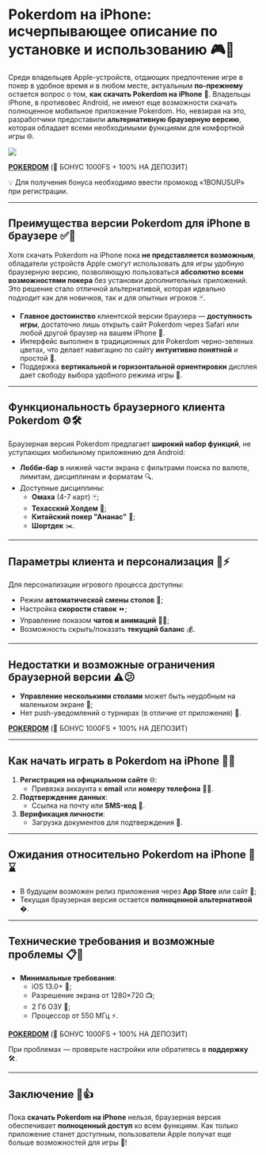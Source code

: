# Pokerdom на iPhone: исчерпывающее описание по установке и использованию 🎮📱

Среди владельцев Apple-устройств, отдающих предпочтение игре в покер в удобное время и в любом месте, актуальным **по-прежнему** остается вопрос о том, **как скачать Pokerdom на iPhone** 🍏. Владельцы iPhone, в противовес Android, не имеют еще возможности скачать полноценное мобильное приложение Pokerdom. Но, невзирая на это, разработчики предоставили **альтернативную браузерную версию**, которая обладает всеми необходимыми функциями для комфортной игры 🌐.

[![](https://i.ibb.co/5WBC0YgD/pokerdom.jpg)](https://clck.ru/3MnnSG)

**[POKERDOM](https://clck.ru/3MnnSG "POKERDOM")** (🎁 БОНУС 1000FS + 100% НА ДЕПОЗИТ)

💡 Для получения бонуса необходимо ввести промокод «1BONUSUP» при регистрации.

---

## **Преимущества версии Pokerdom для iPhone в браузере** ✅🚀

Хотя скачать Pokerdom на iPhone пока **не представляется возможным**, обладатели устройств Apple смогут использовать для игры удобную браузерную версию, позволяющую пользоваться **абсолютно всеми возможностями покера** без установки дополнительных приложений. Это решение стало отличной альтернативой, которая идеально подходит как для новичков, так и для опытных игроков 🃏.

- **Главное достоинство** клиентской версии браузера — **доступность игры**, достаточно лишь открыть сайт Pokerdom через Safari или любой другой браузер на вашем iPhone 📲.  
- Интерфейс выполнен в традиционных для Pokerdom черно-зеленых цветах, что делает навигацию по сайту **интуитивно понятной** и простой 🎨.  
- Поддержка **вертикальной и горизонтальной ориентировки** дисплея дает свободу выбора удобного режима игры 🔄.

---

## **Функциональность браузерного клиента Pokerdom** ⚙️🛠️

Браузерная версия Pokerdom предлагает **широкий набор функций**, не уступающих мобильному приложению для Android:

- **Лобби-бар** в нижней части экрана с фильтрами поиска по валюте, лимитам, дисциплинам и форматам 🔍.  
- Доступные дисциплины:  
  - **Омаха** (4-7 карт) 🃏;  
  - **Техасский Холдем** 🤠;  
  - **Китайский покер "Ананас"** 🍍;  
  - **Шортдек** ✂️.

---

## **Параметры клиента и персонализация** 🎨⚡

Для персонализации игрового процесса доступны:  
- Режим **автоматической смены столов** 🔄;  
- Настройка **скорости ставок** ⏩;  
- Управление показом **чатов и анимаций** 💬🎥;  
- Возможность скрыть/показать **текущий баланс** 💰.

---

## **Недостатки и возможные ограничения браузерной версии** ⚠️😕

- **Управление несколькими столами** может быть неудобным на маленьком экране 📱;  
- Нет push-уведомлений о турнирах (в отличие от приложения) 🔕.

**[POKERDOM](https://clck.ru/3MnnSG "POKERDOM")** (🎁 БОНУС 1000FS + 100% НА ДЕПОЗИТ)

---

## **Как начать играть в Pokerdom на iPhone** 📝🚀

1. **Регистрация на официальном сайте** 🌐:  
   - Привязка аккаунта к **email** или **номеру телефона** 📧📞.  
2. **Подтверждение данных**:  
   - Ссылка на почту или **SMS-код** 🔑.  
3. **Верификация личности**:  
   - Загрузка документов для подтверждения 📄.

---

## **Ожидания относительно Pokerdom на iPhone** 🔮⌛

- В будущем возможен релиз приложения через **App Store** или сайт 📲;  
- Текущая браузерная версия остается **полноценной альтернативой** �.

---

## **Технические требования и возможные проблемы** 📋🔧

- **Минимальные требования**:  
  - iOS 13.0+ 🍏;  
  - Разрешение экрана от 1280×720 📺;  
  - 2 Гб ОЗУ 💾;  
  - Процессор от 550 МГц ⚡.
 
**[POKERDOM](https://clck.ru/3MnnSG "POKERDOM")** (🎁 БОНУС 1000FS + 100% НА ДЕПОЗИТ)

При проблемах — проверьте настройки или обратитесь в **поддержку** 🛠️.

---

## **Заключение** 🏁👍

Пока **скачать Pokerdom на iPhone** нельзя, браузерная версия обеспечивает **полноценный доступ** ко всем функциям. Как только приложение станет доступным, пользователи Apple получат еще больше возможностей для игры 🎉!
